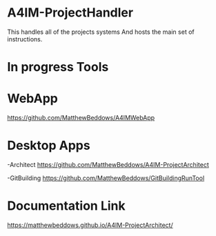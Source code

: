 # A4IM-ProjectHandler
This handles all of the projects systems
And hosts the main set of instructions.

# In progress Tools

# WebApp
https://github.com/MatthewBeddows/A4IMWebApp

# Desktop Apps
-Architect
https://github.com/MatthewBeddows/A4IM-ProjectArchitect

-GitBuilding
https://github.com/MatthewBeddows/GitBuildingRunTool


# Documentation Link
https://matthewbeddows.github.io/A4IM-ProjectArchitect/
